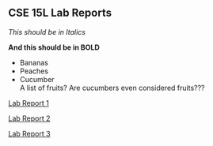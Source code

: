 ## CSE 15L Lab Reports

*This should be in Italics*  

**And this should be in BOLD**  
* Bananas
* Peaches 
* Cucumber  
A list of fruits? Are cucumbers even considered fruits???  

[Lab Report 1](lab-report-1-week-0.html)

[Lab Report 2](https://emguz.github.io/cse15l-lab-reports/Lab-report-2/lab-report-2-week-4.html)

[Lab Report 3](lab-report-3/lab-report-3.html)

